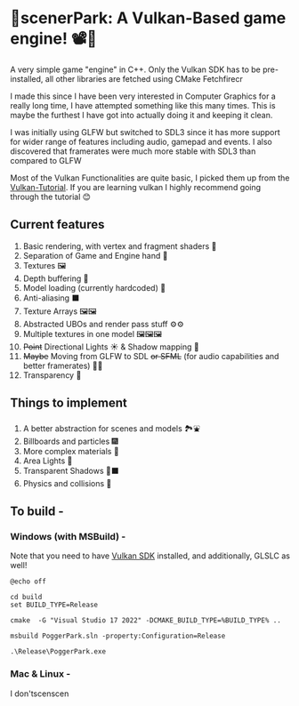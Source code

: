 <!-- markdownlint-disable-file MD -->

# 👾scenerPark: A Vulkan-Based game engine! 📽️👾

A very simple game "engine" in C++. Only the Vulkan SDK has to be pre-installed, all other libraries are fetched using CMake Fetchfirecr

I made this since I have been very interested in Computer Graphics for a really long time, I have attempted something like this many times. This is maybe the furthest I have got into actually doing it and keeping it clean.

I was initially using GLFW but switched to SDL3 since it has more support for wider range of features including audio, gamepad and events. I also discovered that framerates were much more stable with SDL3 than compared to GLFW

Most of the Vulkan Functionalities are quite basic, I picked them up from the [Vulkan-Tutorial](https://vulkan-tutorial.com/Introduction). If you are learning vulkan I highly recommend going through the tutorial 😊

## Current features

1. Basic rendering, with vertex and fragment shaders 🎥
2. Separation of Game and Engine hand 👐
3. Textures 🖼
4. Depth buffering 🌊
5. Model loading (currently hardcoded) 🗽
6. Anti-aliasing ⬛
7. Texture Arrays 🖼🖼
8. Abstracted UBOs and render pass stuff ⚙⚙
9. Multiple textures in one model 🖼🖼🖼
10. ~~Point~~ Directional Lights ☀ & Shadow mapping 🔦
11. ~~Maybe~~ Moving from GLFW to SDL ~~or SFML~~ (for audio capabilities and better framerates) 👨‍🔬 
12. Transparency 🔎

## Things to implement

1. A better abstraction for scenes and models 🏞⛲
2. Billboards and particles 🎆
3. More complex materials 🎨
4. Area Lights 🏮
5. Transparent Shadows 🔎⬛
6. Physics and collisions 🎯

## To build - 
### Windows (with MSBuild) -
Note that you need to have [Vulkan SDK](https://www.lunarg.com/vulkan-sdk/) installed, and additionally, GLSLC as well!

```batch
@echo off

cd build
set BUILD_TYPE=Release

cmake  -G "Visual Studio 17 2022" -DCMAKE_BUILD_TYPE=%BUILD_TYPE% ..

msbuild PoggerPark.sln -property:Configuration=Release

.\Release\PoggerPark.exe
```

### Mac & Linux - 
I don'tscenscen